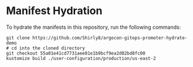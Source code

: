 # Manifest Hydration

To hydrate the manifests in this repository, run the following commands:

```shell
git clone https://github.com/Shirly8/argocon-gitops-promoter-hydrate-demo
# cd into the cloned directory
git checkout 55a01e41cd7731aee81e1b9bcf9ea2d02bd8fc00
kustomize build ./user-configuration/production/us-east-2
```
